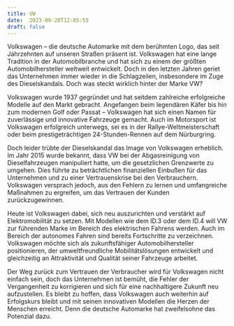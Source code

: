 ```yaml
---
title: VW
date:  2023-09-28T12:05:55
draft: false
---
```


Volkswagen – die deutsche Automarke mit dem berühmten Logo, das seit Jahrzehnten auf unseren Straßen präsent ist. Volkswagen hat eine lange Tradition in der Automobilbranche und hat sich zu einem der größten Automobilhersteller weltweit entwickelt. Doch in den letzten Jahren geriet das Unternehmen immer wieder in die Schlagzeilen, insbesondere im Zuge des Dieselskandals. Doch was steckt wirklich hinter der Marke VW?

Volkswagen wurde 1937 gegründet und hat seitdem zahlreiche erfolgreiche Modelle auf den Markt gebracht. Angefangen beim legendären Käfer bis hin zum modernen Golf oder Passat – Volkswagen hat sich einen Namen für zuverlässige und innovative Fahrzeuge gemacht. Auch im Motorsport ist Volkswagen erfolgreich unterwegs, sei es in der Rallye-Weltmeisterschaft oder beim prestigeträchtigen 24-Stunden-Rennen auf dem Nürburgring.

Doch leider trübte der Dieselskandal das Image von Volkswagen erheblich. Im Jahr 2015 wurde bekannt, dass VW bei der Abgasreinigung von Dieselfahrzeugen manipuliert hatte, um die gesetzlichen Grenzwerte zu umgehen. Dies führte zu beträchtlichen finanziellen Einbußen für das Unternehmen und zu einer Vertrauenskrise bei den Verbrauchern. Volkswagen versprach jedoch, aus den Fehlern zu lernen und umfangreiche Maßnahmen zu ergreifen, um das Vertrauen der Kunden zurückzugewinnen.

Heute ist Volkswagen dabei, sich neu auszurichten und verstärkt auf Elektromobilität zu setzen. Mit Modellen wie dem ID.3 oder dem ID.4 will VW zur führenden Marke im Bereich des elektrischen Fahrens werden. Auch im Bereich der autonomes Fahren sind bereits Fortschritte zu verzeichnen. Volkswagen möchte sich als zukunftsfähiger Automobilhersteller positionieren, der umweltfreundliche Mobilitätslösungen entwickelt und gleichzeitig an Attraktivität und Qualität seiner Fahrzeuge arbeitet.

Der Weg zurück zum Vertrauen der Verbraucher wird für Volkswagen nicht einfach sein, doch das Unternehmen ist bemüht, die Fehler der Vergangenheit zu korrigieren und sich für eine nachhaltigere Zukunft neu aufzustellen. Es bleibt zu hoffen, dass Volkswagen auch weiterhin auf Erfolgskurs bleibt und mit seinen innovativen Modellen die Herzen der Menschen erreicht. Denn die deutsche Automarke hat zweifelsohne das Potenzial dazu.